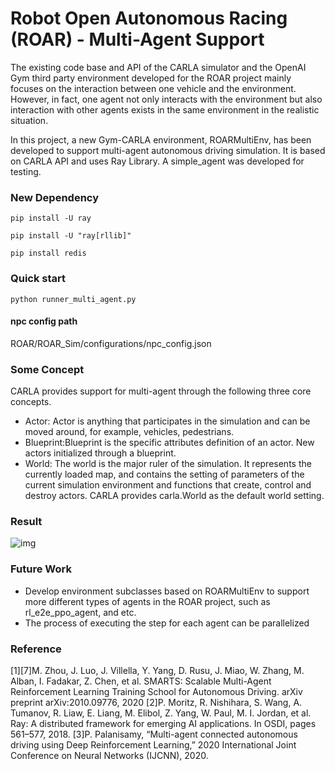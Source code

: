 # Robot Open Autonomous Racing (ROAR) - Multi-Agent Support
The existing code base and API of the CARLA simulator and the OpenAI Gym third party environment developed for the ROAR project mainly focuses on the interaction between one vehicle and the environment. However, in fact, one agent not only interacts with the environment but also interaction with other agents exists in the same environment in the realistic situation.

In this project, a new Gym-CARLA environment, ROARMultiEnv, has been developed to support multi-agent autonomous driving simulation. It is based on CARLA API and uses Ray Library. A simple_agent was developed for testing.

### New Dependency
```
pip install -U ray
```
```
pip install -U "ray[rllib]" 
```
```
pip install redis
```

### Quick start
```
python runner_multi_agent.py
```
#### npc config path
ROAR/ROAR_Sim/configurations/npc_config.json
### Some Concept
CARLA provides support for multi-agent through the following three core concepts.
- Actor: Actor is anything that participates in the simulation and can be moved around, for example, vehicles, pedestrians.
- Blueprint:Blueprint is the specific attributes definition of an actor. New actors initialized through a blueprint. 
- World: The world is the major ruler of the simulation. It represents the currently loaded map, and contains the setting of parameters of the current simulation environment and functions that create, control and destroy actors. CARLA provides carla.World as the default world setting. 

### Result
![img](https://lh4.googleusercontent.com/LZ8KGJXVh-fIpk_php4efI__S979uRv423DiCZAv0cTjUXcI04QXbnciYfuGGCGuMVjPR8OWq8Pniw9in-u-FsTym6eoOYGY5yDZfiqkg98BaTtz3Iie3Wiucct7eF3OzJJyhdbl)

### Future Work
- Develop environment subclasses based on ROARMultiEnv to support more different types of agents in the ROAR project, such as rl_e2e_ppo_agent, and etc.
- The process of executing the step for each agent can be parallelized

### Reference
[1][7]M. Zhou, J. Luo, J. Villella, Y. Yang, D. Rusu, J. Miao, W. Zhang, M. Alban, I. Fadakar, Z. Chen, et al. SMARTS: Scalable Multi-Agent Reinforcement Learning Training School for Autonomous Driving. arXiv preprint arXiv:2010.09776, 2020
[2]P. Moritz, R. Nishihara, S. Wang, A. Tumanov, R. Liaw, E. Liang, M. Elibol, Z. Yang, W. Paul, M. I. Jordan, et al. Ray: A distributed framework for emerging AI applications. In OSDI, pages 561–577, 2018.
[3]P. Palanisamy, “Multi-agent connected autonomous driving using Deep Reinforcement Learning,” 2020 International Joint Conference on Neural Networks (IJCNN), 2020. 


